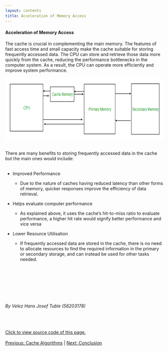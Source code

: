 ```yaml
---
layout: contents
title: Acceleration of Memory Access
---
```


<body>
<h4><b>Acceleration of Memory Access</b></h4>
<div class="bodytext">
The cache is crucial in complementing the main memory. The features of fast access time and small capacity make the cache suitable for storing frequently accessed data. The CPU can store and retrieve those data more quickly from the cache, reducing the performance bottlenecks in the computer system. As a result, the CPU can operate more efficiently and improve system performance. <br/>

<a href="https://www.geeksforgeeks.org/cache-memory-in-computer-organization/"><img src="./media/P6.png" alt="Image" height=200 width=auto></a>
<br/> <br/>

There are many benefits to storing frequently accessed data in the cache but the main ones would include: <br/><br/>
<ul><li>Improved Performance </li>
  <ul><li>Due to the nature of caches having reduced latency than other forms of memory, quicker responses improve the efficiency of data retrieval. </li></ul></ul>
<ul><li>Helps evaluate computer performance </li>
  <ul><li>As explained above, it uses the cache’s hit-to-miss ratio to evaluate performance, a higher hit rate would signify better performance and vice versa </li></ul></ul>
<ul><li>Lower Resource Utilisation </li>
  <ul><li>If frequently accessed data are stored in the cache, there is no need to allocate resources to find the required information in the primary or secondary storage, and can instead be used for other tasks needed. </li></ul></ul>
<br/> <br/>

<br/> <br/> <br/>
<h6>By Velez Hans Josef Tuble (56203178)</h6>
<br/> <br/>
<a href="https://github.com/CS1102proj-Cache/CS1102/blob/main/contents/acceleration_of_memory_access?plain=1">Click to view source code of this page.</u></a><br/><br/>
<div class="middle">
<a href="https://cs1102proj-cache.github.io/CS1102/contents/cache_algorithms.html">Previous: Cache Algorithms</a> |
<a href="https://cs1102proj-cache.github.io/CS1102/contents/conclusion.html">Next: Conclusion</a>
<br/>
</div>
</body>
